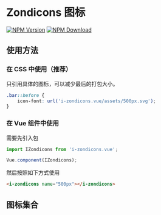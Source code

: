 # Zondicons 图标

[![NPM Version][npm-img]][npm-url]
[![NPM Download][download-img]][download-url]

[npm-img]: http://img.shields.io/npm/v/i-zondicons.vue.svg?style=flat-square
[npm-url]: http://npmjs.org/package/i-zondicons.vue
[download-img]: https://img.shields.io/npm/dm/i-zondicons.vue.svg?style=flat-square
[download-url]: https://npmjs.org/package/i-zondicons.vue

## 使用方法

### 在 CSS 中使用（推荐）

只引用具体的图标，可以减少最后的打包大小。

``` css
.bar::before {
    icon-font: url('i-zondicons.vue/assets/500px.svg');
}
```

### 在 Vue 组件中使用

需要先引入包

``` js
import IZondicons from 'i-zondicons.vue';

Vue.component(IZondicons);
```

然后按照如下方式使用

``` html
<i-zondicons name="500px"></i-zondicons>
```

## 图标集合

<u-icon-example title="add-outline"><i-zondicons name="add-outline"></i-zondicons></u-icon-example>
<u-icon-example title="add-solid"><i-zondicons name="add-solid"></i-zondicons></u-icon-example>
<u-icon-example title="adjust"><i-zondicons name="adjust"></i-zondicons></u-icon-example>
<u-icon-example title="airplane"><i-zondicons name="airplane"></i-zondicons></u-icon-example>
<u-icon-example title="album"><i-zondicons name="album"></i-zondicons></u-icon-example>
<u-icon-example title="align-center"><i-zondicons name="align-center"></i-zondicons></u-icon-example>
<u-icon-example title="align-justified"><i-zondicons name="align-justified"></i-zondicons></u-icon-example>
<u-icon-example title="align-left"><i-zondicons name="align-left"></i-zondicons></u-icon-example>
<u-icon-example title="align-right"><i-zondicons name="align-right"></i-zondicons></u-icon-example>
<u-icon-example title="anchor"><i-zondicons name="anchor"></i-zondicons></u-icon-example>
<u-icon-example title="announcement"><i-zondicons name="announcement"></i-zondicons></u-icon-example>
<u-icon-example title="apparel"><i-zondicons name="apparel"></i-zondicons></u-icon-example>
<u-icon-example title="arrow-down"><i-zondicons name="arrow-down"></i-zondicons></u-icon-example>
<u-icon-example title="arrow-left"><i-zondicons name="arrow-left"></i-zondicons></u-icon-example>
<u-icon-example title="arrow-outline-down"><i-zondicons name="arrow-outline-down"></i-zondicons></u-icon-example>
<u-icon-example title="arrow-outline-left"><i-zondicons name="arrow-outline-left"></i-zondicons></u-icon-example>
<u-icon-example title="arrow-outline-right"><i-zondicons name="arrow-outline-right"></i-zondicons></u-icon-example>
<u-icon-example title="arrow-outline-up"><i-zondicons name="arrow-outline-up"></i-zondicons></u-icon-example>
<u-icon-example title="arrow-right"><i-zondicons name="arrow-right"></i-zondicons></u-icon-example>
<u-icon-example title="arrow-thick-down"><i-zondicons name="arrow-thick-down"></i-zondicons></u-icon-example>
<u-icon-example title="arrow-thick-left"><i-zondicons name="arrow-thick-left"></i-zondicons></u-icon-example>
<u-icon-example title="arrow-thick-right"><i-zondicons name="arrow-thick-right"></i-zondicons></u-icon-example>
<u-icon-example title="arrow-thick-up"><i-zondicons name="arrow-thick-up"></i-zondicons></u-icon-example>
<u-icon-example title="arrow-thin-down"><i-zondicons name="arrow-thin-down"></i-zondicons></u-icon-example>
<u-icon-example title="arrow-thin-left"><i-zondicons name="arrow-thin-left"></i-zondicons></u-icon-example>
<u-icon-example title="arrow-thin-right"><i-zondicons name="arrow-thin-right"></i-zondicons></u-icon-example>
<u-icon-example title="arrow-thin-up"><i-zondicons name="arrow-thin-up"></i-zondicons></u-icon-example>
<u-icon-example title="arrow-up"><i-zondicons name="arrow-up"></i-zondicons></u-icon-example>
<u-icon-example title="artist"><i-zondicons name="artist"></i-zondicons></u-icon-example>
<u-icon-example title="at-symbol"><i-zondicons name="at-symbol"></i-zondicons></u-icon-example>
<u-icon-example title="attachment"><i-zondicons name="attachment"></i-zondicons></u-icon-example>
<u-icon-example title="backspace"><i-zondicons name="backspace"></i-zondicons></u-icon-example>
<u-icon-example title="backward-step"><i-zondicons name="backward-step"></i-zondicons></u-icon-example>
<u-icon-example title="backward"><i-zondicons name="backward"></i-zondicons></u-icon-example>
<u-icon-example title="badge"><i-zondicons name="badge"></i-zondicons></u-icon-example>
<u-icon-example title="battery-full"><i-zondicons name="battery-full"></i-zondicons></u-icon-example>
<u-icon-example title="battery-half"><i-zondicons name="battery-half"></i-zondicons></u-icon-example>
<u-icon-example title="battery-low"><i-zondicons name="battery-low"></i-zondicons></u-icon-example>
<u-icon-example title="beverage"><i-zondicons name="beverage"></i-zondicons></u-icon-example>
<u-icon-example title="block"><i-zondicons name="block"></i-zondicons></u-icon-example>
<u-icon-example title="bluetooth"><i-zondicons name="bluetooth"></i-zondicons></u-icon-example>
<u-icon-example title="bolt"><i-zondicons name="bolt"></i-zondicons></u-icon-example>
<u-icon-example title="book-reference"><i-zondicons name="book-reference"></i-zondicons></u-icon-example>
<u-icon-example title="bookmark-copy-2"><i-zondicons name="bookmark-copy-2"></i-zondicons></u-icon-example>
<u-icon-example title="bookmark-copy-3"><i-zondicons name="bookmark-copy-3"></i-zondicons></u-icon-example>
<u-icon-example title="bookmark-outline-add"><i-zondicons name="bookmark-outline-add"></i-zondicons></u-icon-example>
<u-icon-example title="bookmark-outline"><i-zondicons name="bookmark-outline"></i-zondicons></u-icon-example>
<u-icon-example title="bookmark"><i-zondicons name="bookmark"></i-zondicons></u-icon-example>
<u-icon-example title="border-all"><i-zondicons name="border-all"></i-zondicons></u-icon-example>
<u-icon-example title="border-bottom"><i-zondicons name="border-bottom"></i-zondicons></u-icon-example>
<u-icon-example title="border-horizontal"><i-zondicons name="border-horizontal"></i-zondicons></u-icon-example>
<u-icon-example title="border-inner"><i-zondicons name="border-inner"></i-zondicons></u-icon-example>
<u-icon-example title="border-left"><i-zondicons name="border-left"></i-zondicons></u-icon-example>
<u-icon-example title="border-none"><i-zondicons name="border-none"></i-zondicons></u-icon-example>
<u-icon-example title="border-outer"><i-zondicons name="border-outer"></i-zondicons></u-icon-example>
<u-icon-example title="border-right"><i-zondicons name="border-right"></i-zondicons></u-icon-example>
<u-icon-example title="border-top"><i-zondicons name="border-top"></i-zondicons></u-icon-example>
<u-icon-example title="border-vertical"><i-zondicons name="border-vertical"></i-zondicons></u-icon-example>
<u-icon-example title="box"><i-zondicons name="box"></i-zondicons></u-icon-example>
<u-icon-example title="brightness-down"><i-zondicons name="brightness-down"></i-zondicons></u-icon-example>
<u-icon-example title="brightness-up"><i-zondicons name="brightness-up"></i-zondicons></u-icon-example>
<u-icon-example title="browser-window-new"><i-zondicons name="browser-window-new"></i-zondicons></u-icon-example>
<u-icon-example title="browser-window-open"><i-zondicons name="browser-window-open"></i-zondicons></u-icon-example>
<u-icon-example title="browser-window"><i-zondicons name="browser-window"></i-zondicons></u-icon-example>
<u-icon-example title="bug"><i-zondicons name="bug"></i-zondicons></u-icon-example>
<u-icon-example title="buoy"><i-zondicons name="buoy"></i-zondicons></u-icon-example>
<u-icon-example title="calculator"><i-zondicons name="calculator"></i-zondicons></u-icon-example>
<u-icon-example title="calendar"><i-zondicons name="calendar"></i-zondicons></u-icon-example>
<u-icon-example title="camera"><i-zondicons name="camera"></i-zondicons></u-icon-example>
<u-icon-example title="chart-bar"><i-zondicons name="chart-bar"></i-zondicons></u-icon-example>
<u-icon-example title="chart-pie"><i-zondicons name="chart-pie"></i-zondicons></u-icon-example>
<u-icon-example title="chart"><i-zondicons name="chart"></i-zondicons></u-icon-example>
<u-icon-example title="chat-bubble-dots"><i-zondicons name="chat-bubble-dots"></i-zondicons></u-icon-example>
<u-icon-example title="checkmark-outline"><i-zondicons name="checkmark-outline"></i-zondicons></u-icon-example>
<u-icon-example title="checkmark"><i-zondicons name="checkmark"></i-zondicons></u-icon-example>
<u-icon-example title="cheveron-down"><i-zondicons name="cheveron-down"></i-zondicons></u-icon-example>
<u-icon-example title="cheveron-left"><i-zondicons name="cheveron-left"></i-zondicons></u-icon-example>
<u-icon-example title="cheveron-outline-down"><i-zondicons name="cheveron-outline-down"></i-zondicons></u-icon-example>
<u-icon-example title="cheveron-outline-left"><i-zondicons name="cheveron-outline-left"></i-zondicons></u-icon-example>
<u-icon-example title="cheveron-outline-right"><i-zondicons name="cheveron-outline-right"></i-zondicons></u-icon-example>
<u-icon-example title="cheveron-outline-up"><i-zondicons name="cheveron-outline-up"></i-zondicons></u-icon-example>
<u-icon-example title="cheveron-right"><i-zondicons name="cheveron-right"></i-zondicons></u-icon-example>
<u-icon-example title="cheveron-up"><i-zondicons name="cheveron-up"></i-zondicons></u-icon-example>
<u-icon-example title="clipboard"><i-zondicons name="clipboard"></i-zondicons></u-icon-example>
<u-icon-example title="close-outline"><i-zondicons name="close-outline"></i-zondicons></u-icon-example>
<u-icon-example title="close-solid"><i-zondicons name="close-solid"></i-zondicons></u-icon-example>
<u-icon-example title="close"><i-zondicons name="close"></i-zondicons></u-icon-example>
<u-icon-example title="cloud-upload"><i-zondicons name="cloud-upload"></i-zondicons></u-icon-example>
<u-icon-example title="cloud"><i-zondicons name="cloud"></i-zondicons></u-icon-example>
<u-icon-example title="code"><i-zondicons name="code"></i-zondicons></u-icon-example>
<u-icon-example title="coffee"><i-zondicons name="coffee"></i-zondicons></u-icon-example>
<u-icon-example title="cog"><i-zondicons name="cog"></i-zondicons></u-icon-example>
<u-icon-example title="color-palette"><i-zondicons name="color-palette"></i-zondicons></u-icon-example>
<u-icon-example title="compose"><i-zondicons name="compose"></i-zondicons></u-icon-example>
<u-icon-example title="computer-desktop"><i-zondicons name="computer-desktop"></i-zondicons></u-icon-example>
<u-icon-example title="computer-laptop"><i-zondicons name="computer-laptop"></i-zondicons></u-icon-example>
<u-icon-example title="conversation"><i-zondicons name="conversation"></i-zondicons></u-icon-example>
<u-icon-example title="copy"><i-zondicons name="copy"></i-zondicons></u-icon-example>
<u-icon-example title="credit-card"><i-zondicons name="credit-card"></i-zondicons></u-icon-example>
<u-icon-example title="currency-dollar"><i-zondicons name="currency-dollar"></i-zondicons></u-icon-example>
<u-icon-example title="dashboard"><i-zondicons name="dashboard"></i-zondicons></u-icon-example>
<u-icon-example title="date-add"><i-zondicons name="date-add"></i-zondicons></u-icon-example>
<u-icon-example title="dial-pad"><i-zondicons name="dial-pad"></i-zondicons></u-icon-example>
<u-icon-example title="directions"><i-zondicons name="directions"></i-zondicons></u-icon-example>
<u-icon-example title="document-add"><i-zondicons name="document-add"></i-zondicons></u-icon-example>
<u-icon-example title="document"><i-zondicons name="document"></i-zondicons></u-icon-example>
<u-icon-example title="dots-horizontal-double"><i-zondicons name="dots-horizontal-double"></i-zondicons></u-icon-example>
<u-icon-example title="dots-horizontal-triple"><i-zondicons name="dots-horizontal-triple"></i-zondicons></u-icon-example>
<u-icon-example title="download"><i-zondicons name="download"></i-zondicons></u-icon-example>
<u-icon-example title="duplicate"><i-zondicons name="duplicate"></i-zondicons></u-icon-example>
<u-icon-example title="edit-copy"><i-zondicons name="edit-copy"></i-zondicons></u-icon-example>
<u-icon-example title="edit-crop"><i-zondicons name="edit-crop"></i-zondicons></u-icon-example>
<u-icon-example title="edit-cut"><i-zondicons name="edit-cut"></i-zondicons></u-icon-example>
<u-icon-example title="edit-pencil"><i-zondicons name="edit-pencil"></i-zondicons></u-icon-example>
<u-icon-example title="education"><i-zondicons name="education"></i-zondicons></u-icon-example>
<u-icon-example title="envelope"><i-zondicons name="envelope"></i-zondicons></u-icon-example>
<u-icon-example title="exclamation-outline"><i-zondicons name="exclamation-outline"></i-zondicons></u-icon-example>
<u-icon-example title="exclamation-solid"><i-zondicons name="exclamation-solid"></i-zondicons></u-icon-example>
<u-icon-example title="explore"><i-zondicons name="explore"></i-zondicons></u-icon-example>
<u-icon-example title="factory"><i-zondicons name="factory"></i-zondicons></u-icon-example>
<u-icon-example title="fast-forward"><i-zondicons name="fast-forward"></i-zondicons></u-icon-example>
<u-icon-example title="fast-rewind"><i-zondicons name="fast-rewind"></i-zondicons></u-icon-example>
<u-icon-example title="film"><i-zondicons name="film"></i-zondicons></u-icon-example>
<u-icon-example title="filter"><i-zondicons name="filter"></i-zondicons></u-icon-example>
<u-icon-example title="flag"><i-zondicons name="flag"></i-zondicons></u-icon-example>
<u-icon-example title="flashlight"><i-zondicons name="flashlight"></i-zondicons></u-icon-example>
<u-icon-example title="folder-outline-add"><i-zondicons name="folder-outline-add"></i-zondicons></u-icon-example>
<u-icon-example title="folder-outline"><i-zondicons name="folder-outline"></i-zondicons></u-icon-example>
<u-icon-example title="folder"><i-zondicons name="folder"></i-zondicons></u-icon-example>
<u-icon-example title="format-bold"><i-zondicons name="format-bold"></i-zondicons></u-icon-example>
<u-icon-example title="format-font-size"><i-zondicons name="format-font-size"></i-zondicons></u-icon-example>
<u-icon-example title="format-italic"><i-zondicons name="format-italic"></i-zondicons></u-icon-example>
<u-icon-example title="format-text-size"><i-zondicons name="format-text-size"></i-zondicons></u-icon-example>
<u-icon-example title="format-underline"><i-zondicons name="format-underline"></i-zondicons></u-icon-example>
<u-icon-example title="forward-step"><i-zondicons name="forward-step"></i-zondicons></u-icon-example>
<u-icon-example title="forward"><i-zondicons name="forward"></i-zondicons></u-icon-example>
<u-icon-example title="gift"><i-zondicons name="gift"></i-zondicons></u-icon-example>
<u-icon-example title="globe"><i-zondicons name="globe"></i-zondicons></u-icon-example>
<u-icon-example title="hand-stop"><i-zondicons name="hand-stop"></i-zondicons></u-icon-example>
<u-icon-example title="hard-drive"><i-zondicons name="hard-drive"></i-zondicons></u-icon-example>
<u-icon-example title="headphones"><i-zondicons name="headphones"></i-zondicons></u-icon-example>
<u-icon-example title="heart"><i-zondicons name="heart"></i-zondicons></u-icon-example>
<u-icon-example title="home"><i-zondicons name="home"></i-zondicons></u-icon-example>
<u-icon-example title="hot"><i-zondicons name="hot"></i-zondicons></u-icon-example>
<u-icon-example title="hour-glass"><i-zondicons name="hour-glass"></i-zondicons></u-icon-example>
<u-icon-example title="inbox-check"><i-zondicons name="inbox-check"></i-zondicons></u-icon-example>
<u-icon-example title="inbox-download"><i-zondicons name="inbox-download"></i-zondicons></u-icon-example>
<u-icon-example title="inbox-full"><i-zondicons name="inbox-full"></i-zondicons></u-icon-example>
<u-icon-example title="inbox"><i-zondicons name="inbox"></i-zondicons></u-icon-example>
<u-icon-example title="indent-decrease"><i-zondicons name="indent-decrease"></i-zondicons></u-icon-example>
<u-icon-example title="indent-increase"><i-zondicons name="indent-increase"></i-zondicons></u-icon-example>
<u-icon-example title="information-outline"><i-zondicons name="information-outline"></i-zondicons></u-icon-example>
<u-icon-example title="information-solid"><i-zondicons name="information-solid"></i-zondicons></u-icon-example>
<u-icon-example title="key"><i-zondicons name="key"></i-zondicons></u-icon-example>
<u-icon-example title="keyboard"><i-zondicons name="keyboard"></i-zondicons></u-icon-example>
<u-icon-example title="layers"><i-zondicons name="layers"></i-zondicons></u-icon-example>
<u-icon-example title="library"><i-zondicons name="library"></i-zondicons></u-icon-example>
<u-icon-example title="light-bulb"><i-zondicons name="light-bulb"></i-zondicons></u-icon-example>
<u-icon-example title="link"><i-zondicons name="link"></i-zondicons></u-icon-example>
<u-icon-example title="list-add"><i-zondicons name="list-add"></i-zondicons></u-icon-example>
<u-icon-example title="list-bullet"><i-zondicons name="list-bullet"></i-zondicons></u-icon-example>
<u-icon-example title="list"><i-zondicons name="list"></i-zondicons></u-icon-example>
<u-icon-example title="load-balancer"><i-zondicons name="load-balancer"></i-zondicons></u-icon-example>
<u-icon-example title="location-current"><i-zondicons name="location-current"></i-zondicons></u-icon-example>
<u-icon-example title="location-food"><i-zondicons name="location-food"></i-zondicons></u-icon-example>
<u-icon-example title="location-gas-station"><i-zondicons name="location-gas-station"></i-zondicons></u-icon-example>
<u-icon-example title="location-hotel"><i-zondicons name="location-hotel"></i-zondicons></u-icon-example>
<u-icon-example title="location-marina"><i-zondicons name="location-marina"></i-zondicons></u-icon-example>
<u-icon-example title="location-park"><i-zondicons name="location-park"></i-zondicons></u-icon-example>
<u-icon-example title="location-restroom"><i-zondicons name="location-restroom"></i-zondicons></u-icon-example>
<u-icon-example title="location-shopping"><i-zondicons name="location-shopping"></i-zondicons></u-icon-example>
<u-icon-example title="location"><i-zondicons name="location"></i-zondicons></u-icon-example>
<u-icon-example title="lock-closed"><i-zondicons name="lock-closed"></i-zondicons></u-icon-example>
<u-icon-example title="lock-open"><i-zondicons name="lock-open"></i-zondicons></u-icon-example>
<u-icon-example title="map"><i-zondicons name="map"></i-zondicons></u-icon-example>
<u-icon-example title="menu"><i-zondicons name="menu"></i-zondicons></u-icon-example>
<u-icon-example title="mic"><i-zondicons name="mic"></i-zondicons></u-icon-example>
<u-icon-example title="minus-outline"><i-zondicons name="minus-outline"></i-zondicons></u-icon-example>
<u-icon-example title="minus-solid"><i-zondicons name="minus-solid"></i-zondicons></u-icon-example>
<u-icon-example title="mobile-devices"><i-zondicons name="mobile-devices"></i-zondicons></u-icon-example>
<u-icon-example title="mood-happy-outline"><i-zondicons name="mood-happy-outline"></i-zondicons></u-icon-example>
<u-icon-example title="mood-happy-solid"><i-zondicons name="mood-happy-solid"></i-zondicons></u-icon-example>
<u-icon-example title="mood-neutral-outline"><i-zondicons name="mood-neutral-outline"></i-zondicons></u-icon-example>
<u-icon-example title="mood-neutral-solid"><i-zondicons name="mood-neutral-solid"></i-zondicons></u-icon-example>
<u-icon-example title="mood-sad-outline"><i-zondicons name="mood-sad-outline"></i-zondicons></u-icon-example>
<u-icon-example title="mood-sad-solid"><i-zondicons name="mood-sad-solid"></i-zondicons></u-icon-example>
<u-icon-example title="mouse"><i-zondicons name="mouse"></i-zondicons></u-icon-example>
<u-icon-example title="music-album"><i-zondicons name="music-album"></i-zondicons></u-icon-example>
<u-icon-example title="music-artist"><i-zondicons name="music-artist"></i-zondicons></u-icon-example>
<u-icon-example title="music-notes"><i-zondicons name="music-notes"></i-zondicons></u-icon-example>
<u-icon-example title="music-playlist"><i-zondicons name="music-playlist"></i-zondicons></u-icon-example>
<u-icon-example title="navigation-more"><i-zondicons name="navigation-more"></i-zondicons></u-icon-example>
<u-icon-example title="network"><i-zondicons name="network"></i-zondicons></u-icon-example>
<u-icon-example title="news-paper"><i-zondicons name="news-paper"></i-zondicons></u-icon-example>
<u-icon-example title="notification"><i-zondicons name="notification"></i-zondicons></u-icon-example>
<u-icon-example title="notifications-outline"><i-zondicons name="notifications-outline"></i-zondicons></u-icon-example>
<u-icon-example title="notifications"><i-zondicons name="notifications"></i-zondicons></u-icon-example>
<u-icon-example title="paste"><i-zondicons name="paste"></i-zondicons></u-icon-example>
<u-icon-example title="pause-outline"><i-zondicons name="pause-outline"></i-zondicons></u-icon-example>
<u-icon-example title="pause-solid"><i-zondicons name="pause-solid"></i-zondicons></u-icon-example>
<u-icon-example title="pause"><i-zondicons name="pause"></i-zondicons></u-icon-example>
<u-icon-example title="pen-tool"><i-zondicons name="pen-tool"></i-zondicons></u-icon-example>
<u-icon-example title="phone"><i-zondicons name="phone"></i-zondicons></u-icon-example>
<u-icon-example title="photo"><i-zondicons name="photo"></i-zondicons></u-icon-example>
<u-icon-example title="php-elephant"><i-zondicons name="php-elephant"></i-zondicons></u-icon-example>
<u-icon-example title="pin"><i-zondicons name="pin"></i-zondicons></u-icon-example>
<u-icon-example title="play-outline"><i-zondicons name="play-outline"></i-zondicons></u-icon-example>
<u-icon-example title="play"><i-zondicons name="play"></i-zondicons></u-icon-example>
<u-icon-example title="playlist"><i-zondicons name="playlist"></i-zondicons></u-icon-example>
<u-icon-example title="plugin"><i-zondicons name="plugin"></i-zondicons></u-icon-example>
<u-icon-example title="portfolio"><i-zondicons name="portfolio"></i-zondicons></u-icon-example>
<u-icon-example title="printer"><i-zondicons name="printer"></i-zondicons></u-icon-example>
<u-icon-example title="pylon"><i-zondicons name="pylon"></i-zondicons></u-icon-example>
<u-icon-example title="question"><i-zondicons name="question"></i-zondicons></u-icon-example>
<u-icon-example title="queue"><i-zondicons name="queue"></i-zondicons></u-icon-example>
<u-icon-example title="radar-copy-2"><i-zondicons name="radar-copy-2"></i-zondicons></u-icon-example>
<u-icon-example title="radar"><i-zondicons name="radar"></i-zondicons></u-icon-example>
<u-icon-example title="radio"><i-zondicons name="radio"></i-zondicons></u-icon-example>
<u-icon-example title="refresh"><i-zondicons name="refresh"></i-zondicons></u-icon-example>
<u-icon-example title="reload"><i-zondicons name="reload"></i-zondicons></u-icon-example>
<u-icon-example title="reply-all"><i-zondicons name="reply-all"></i-zondicons></u-icon-example>
<u-icon-example title="reply"><i-zondicons name="reply"></i-zondicons></u-icon-example>
<u-icon-example title="repost"><i-zondicons name="repost"></i-zondicons></u-icon-example>
<u-icon-example title="save-disk"><i-zondicons name="save-disk"></i-zondicons></u-icon-example>
<u-icon-example title="screen-full"><i-zondicons name="screen-full"></i-zondicons></u-icon-example>
<u-icon-example title="search"><i-zondicons name="search"></i-zondicons></u-icon-example>
<u-icon-example title="send"><i-zondicons name="send"></i-zondicons></u-icon-example>
<u-icon-example title="servers"><i-zondicons name="servers"></i-zondicons></u-icon-example>
<u-icon-example title="share-01"><i-zondicons name="share-01"></i-zondicons></u-icon-example>
<u-icon-example title="share-alt"><i-zondicons name="share-alt"></i-zondicons></u-icon-example>
<u-icon-example title="share"><i-zondicons name="share"></i-zondicons></u-icon-example>
<u-icon-example title="shield"><i-zondicons name="shield"></i-zondicons></u-icon-example>
<u-icon-example title="shopping-cart"><i-zondicons name="shopping-cart"></i-zondicons></u-icon-example>
<u-icon-example title="show-sidebar"><i-zondicons name="show-sidebar"></i-zondicons></u-icon-example>
<u-icon-example title="shuffle"><i-zondicons name="shuffle"></i-zondicons></u-icon-example>
<u-icon-example title="stand-by"><i-zondicons name="stand-by"></i-zondicons></u-icon-example>
<u-icon-example title="star-full"><i-zondicons name="star-full"></i-zondicons></u-icon-example>
<u-icon-example title="station"><i-zondicons name="station"></i-zondicons></u-icon-example>
<u-icon-example title="step-backward"><i-zondicons name="step-backward"></i-zondicons></u-icon-example>
<u-icon-example title="step-forward"><i-zondicons name="step-forward"></i-zondicons></u-icon-example>
<u-icon-example title="stethoscope"><i-zondicons name="stethoscope"></i-zondicons></u-icon-example>
<u-icon-example title="store-front"><i-zondicons name="store-front"></i-zondicons></u-icon-example>
<u-icon-example title="stroke-width"><i-zondicons name="stroke-width"></i-zondicons></u-icon-example>
<u-icon-example title="subdirectory-left"><i-zondicons name="subdirectory-left"></i-zondicons></u-icon-example>
<u-icon-example title="subdirectory-right"><i-zondicons name="subdirectory-right"></i-zondicons></u-icon-example>
<u-icon-example title="swap"><i-zondicons name="swap"></i-zondicons></u-icon-example>
<u-icon-example title="tablet"><i-zondicons name="tablet"></i-zondicons></u-icon-example>
<u-icon-example title="tag"><i-zondicons name="tag"></i-zondicons></u-icon-example>
<u-icon-example title="target"><i-zondicons name="target"></i-zondicons></u-icon-example>
<u-icon-example title="text-box"><i-zondicons name="text-box"></i-zondicons></u-icon-example>
<u-icon-example title="text-decoration"><i-zondicons name="text-decoration"></i-zondicons></u-icon-example>
<u-icon-example title="thermometer"><i-zondicons name="thermometer"></i-zondicons></u-icon-example>
<u-icon-example title="thumbs-down"><i-zondicons name="thumbs-down"></i-zondicons></u-icon-example>
<u-icon-example title="thumbs-up"><i-zondicons name="thumbs-up"></i-zondicons></u-icon-example>
<u-icon-example title="ticket"><i-zondicons name="ticket"></i-zondicons></u-icon-example>
<u-icon-example title="time"><i-zondicons name="time"></i-zondicons></u-icon-example>
<u-icon-example title="timer"><i-zondicons name="timer"></i-zondicons></u-icon-example>
<u-icon-example title="tools-copy"><i-zondicons name="tools-copy"></i-zondicons></u-icon-example>
<u-icon-example title="translate"><i-zondicons name="translate"></i-zondicons></u-icon-example>
<u-icon-example title="trash"><i-zondicons name="trash"></i-zondicons></u-icon-example>
<u-icon-example title="travel-bus"><i-zondicons name="travel-bus"></i-zondicons></u-icon-example>
<u-icon-example title="travel-car"><i-zondicons name="travel-car"></i-zondicons></u-icon-example>
<u-icon-example title="travel-case"><i-zondicons name="travel-case"></i-zondicons></u-icon-example>
<u-icon-example title="travel-taxi-cab"><i-zondicons name="travel-taxi-cab"></i-zondicons></u-icon-example>
<u-icon-example title="travel-train"><i-zondicons name="travel-train"></i-zondicons></u-icon-example>
<u-icon-example title="travel-walk"><i-zondicons name="travel-walk"></i-zondicons></u-icon-example>
<u-icon-example title="travel"><i-zondicons name="travel"></i-zondicons></u-icon-example>
<u-icon-example title="trophy"><i-zondicons name="trophy"></i-zondicons></u-icon-example>
<u-icon-example title="tuning"><i-zondicons name="tuning"></i-zondicons></u-icon-example>
<u-icon-example title="upload"><i-zondicons name="upload"></i-zondicons></u-icon-example>
<u-icon-example title="usb"><i-zondicons name="usb"></i-zondicons></u-icon-example>
<u-icon-example title="user-add"><i-zondicons name="user-add"></i-zondicons></u-icon-example>
<u-icon-example title="user-group"><i-zondicons name="user-group"></i-zondicons></u-icon-example>
<u-icon-example title="user-solid-circle"><i-zondicons name="user-solid-circle"></i-zondicons></u-icon-example>
<u-icon-example title="user-solid-square"><i-zondicons name="user-solid-square"></i-zondicons></u-icon-example>
<u-icon-example title="user"><i-zondicons name="user"></i-zondicons></u-icon-example>
<u-icon-example title="vector"><i-zondicons name="vector"></i-zondicons></u-icon-example>
<u-icon-example title="video-camera"><i-zondicons name="video-camera"></i-zondicons></u-icon-example>
<u-icon-example title="view-carousel"><i-zondicons name="view-carousel"></i-zondicons></u-icon-example>
<u-icon-example title="view-column"><i-zondicons name="view-column"></i-zondicons></u-icon-example>
<u-icon-example title="view-hide"><i-zondicons name="view-hide"></i-zondicons></u-icon-example>
<u-icon-example title="view-list"><i-zondicons name="view-list"></i-zondicons></u-icon-example>
<u-icon-example title="view-show"><i-zondicons name="view-show"></i-zondicons></u-icon-example>
<u-icon-example title="view-tile"><i-zondicons name="view-tile"></i-zondicons></u-icon-example>
<u-icon-example title="volume-down"><i-zondicons name="volume-down"></i-zondicons></u-icon-example>
<u-icon-example title="volume-mute"><i-zondicons name="volume-mute"></i-zondicons></u-icon-example>
<u-icon-example title="volume-off"><i-zondicons name="volume-off"></i-zondicons></u-icon-example>
<u-icon-example title="volume-up"><i-zondicons name="volume-up"></i-zondicons></u-icon-example>
<u-icon-example title="wallet"><i-zondicons name="wallet"></i-zondicons></u-icon-example>
<u-icon-example title="watch"><i-zondicons name="watch"></i-zondicons></u-icon-example>
<u-icon-example title="window-new"><i-zondicons name="window-new"></i-zondicons></u-icon-example>
<u-icon-example title="window-open"><i-zondicons name="window-open"></i-zondicons></u-icon-example>
<u-icon-example title="window"><i-zondicons name="window"></i-zondicons></u-icon-example>
<u-icon-example title="wrench"><i-zondicons name="wrench"></i-zondicons></u-icon-example>
<u-icon-example title="yin-yang"><i-zondicons name="yin-yang"></i-zondicons></u-icon-example>
<u-icon-example title="zoom-in"><i-zondicons name="zoom-in"></i-zondicons></u-icon-example>
<u-icon-example title="zoom-out"><i-zondicons name="zoom-out"></i-zondicons></u-icon-example>
